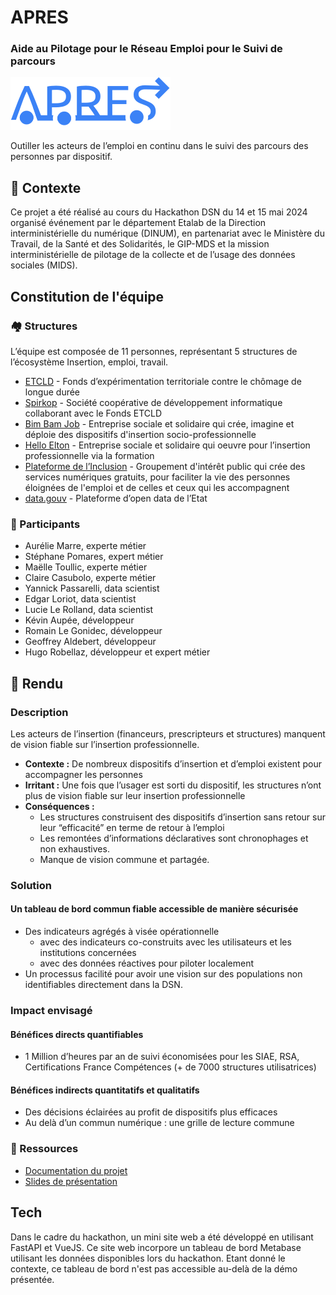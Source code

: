 # APRES
### Aide au Pilotage pour le Réseau Emploi pour le Suivi de parcours

![Logo APRES](/hackathon-dsn/logo_moche.svg)

Outiller les acteurs de l’emploi en continu dans le suivi des parcours des personnes par dispositif.

## 🔎 Contexte

Ce projet a été réalisé au cours du Hackathon DSN du 14 et 15 mai 2024 organisé événement par le département Etalab de la Direction interministérielle du numérique (DINUM), en partenariat avec le Ministère du Travail, de la Santé et des Solidarités, le GIP-MDS et la mission interministérielle de pilotage de la collecte et de l’usage des données sociales (MIDS).

## Constitution de l'équipe

### 🏘️ Structures

L’équipe est composée de 11 personnes, représentant 5 structures de l’écosystème Insertion, emploi, travail.
* [ETCLD](https://etcld.fr/) - Fonds d’expérimentation territoriale contre le chômage de longue durée
* [Spirkop](https://www.spirkop.com/fr/) - Société coopérative de développement informatique collaborant avec le Fonds ETCLD
* [Bim Bam Job](https://www.bimbamjob.fr/) - Entreprise sociale et solidaire qui crée, imagine et déploie des dispositifs d'insertion socio-professionnelle
* [Hello Elton](https://www.helloelton.com/) - Entreprise sociale et solidaire qui oeuvre pour l’insertion professionnelle via la formation
* [Plateforme de l’Inclusion](https://inclusion.beta.gouv.fr/) - Groupement d'intérêt public qui crée des services numériques gratuits, pour faciliter la vie des personnes éloignées de l'emploi et de celles et ceux qui les accompagnent
* [data.gouv](https://www.data.gouv.fr/fr/) - Plateforme d’open data de l’Etat

### 👥 Participants

* Aurélie Marre, experte métier
* Stéphane Pomares, expert métier
* Maëlle Toullic, experte métier
* Claire Casubolo, experte métier
* Yannick Passarelli, data scientist
* Edgar Loriot, data scientist
* Lucie Le Rolland, data scientist
* Kévin Aupée, développeur
* Romain Le Gonidec, développeur
* Geoffrey Aldebert, développeur
* Hugo Robellaz, développeur et expert métier

## 🌸 Rendu

### Description

Les acteurs de l’insertion (financeurs, prescripteurs et structures) manquent de vision fiable sur l’insertion professionnelle.

* **Contexte :** De nombreux dispositifs d’insertion et d’emploi existent pour accompagner les personnes 
* **Irritant :** Une fois que l’usager est sorti du dispositif, les structures n’ont plus de vision fiable sur leur insertion professionnelle
* **Conséquences :**
  * Les structures construisent des dispositifs d’insertion sans retour sur leur “efficacité” en terme de retour à l’emploi
  * Les remontées d’informations déclaratives sont chronophages et non exhaustives.
  * Manque de vision commune et partagée.

### Solution

#### Un tableau de bord commun fiable accessible de manière sécurisée

* Des indicateurs agrégés à visée opérationnelle
  * avec des indicateurs co-construits avec les utilisateurs et les institutions concernées
  * avec des données réactives pour piloter localement
* Un processus facilité pour avoir une vision sur des populations non identifiables directement dans la DSN.

### Impact envisagé

#### Bénéfices directs quantifiables

* 1 Million d’heures par an de suivi économisées pour les SIAE, RSA, Certifications France Compétences (+ de 7000 structures utilisatrices)

#### Bénéfices indirects quantitatifs et qualitatifs 

* Des décisions éclairées au profit de dispositifs plus efficaces
* Au delà d’un commun numérique : une grille de lecture commune

### 📑 Ressources

* [Documentation du projet](https://docs.google.com/document/d/1JdpwF7pjL_Ypjh1ReTph-7AocaGXsjiB8OspVxVMiLg)
* [Slides de présentation](https://www.canva.com/design/DAGFSHum68s/jNwJmUF7TDTgW74IOW9PjQ/)

## Tech

Dans le cadre du hackathon, un mini site web a été développé en utilisant FastAPI et VueJS.
Ce site web incorpore un tableau de bord Metabase utilisant les données disponibles lors du hackathon.
Etant donné le contexte, ce tableau de bord n'est pas accessible au-delà de la démo présentée.
